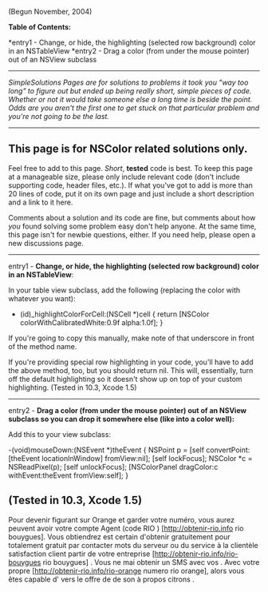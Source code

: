   (Begun November, 2004)

**Table of Contents:**

*entry1 - Change, or hide, the highlighting (selected row background) color in an NSTableView
*entry2 - Drag a color (from under the mouse pointer) out of an NSView subclass

----

*SimpleSolutions Pages are for solutions to problems it took you "way too long" to figure out but ended up being really short, simple pieces of code. Whether or not it would take someone else a long time is beside the point. Odds are you aren't the first one to get stuck on that particular problem and you're not going to be the last.*

----
**This page is for NSColor related solutions only**.
----

Feel free to add to this page. *Short*, **tested** code is best. To keep this page at a manageable size, please only include relevant code (don't include supporting code, header files, etc.). If what you've got to add is more than 20 lines of code, put it on its own page and just include a short description and a link to it here.

Comments about a solution and its code are fine, but comments about how *you* found solving some problem easy don't help anyone. At the same time, this page isn't for newbie questions, either. If you need help, please open a new discussions page.

----

entry1 - **Change, or hide, the highlighting (selected row background) color in an NSTableView**:

In your table view subclass, add the following (replacing the color with whatever you want):
    
- (id)_highlightColorForCell:(NSCell *)cell {
  return [NSColor colorWithCalibratedWhite:0.9f alpha:1.0f];
}

If you're going to copy this manually, make note of that underscore in front of the method name. 

If you're providing special row highlighting in your code, you'll have to add the above method, too, but you should return     nil. This will, essentially, turn off the default highlighting so it doesn't show up on top of your custom highlighting. (Tested in 10.3, Xcode 1.5)

----

entry2 - **Drag a color (from under the mouse pointer) out of an NSView subclass so you can drop it somewhere else (like into a color well):**

Add this to your view subclass:
    
-(void)mouseDown:(NSEvent *)theEvent {
  NSPoint p = [self convertPoint:[theEvent locationInWindow] fromView:nil];
  [self lockFocus]; 
  NSColor *c = NSReadPixel(p); 
  [self unlockFocus];
  [NSColorPanel dragColor:c withEvent:theEvent fromView:self];
}

(Tested in 10.3, Xcode 1.5)
----
 Pour devenir figurant sur  Orange et garder votre  numéro, vous aurez  peuvent avoir votre compte   Agent  (code RIO ) [http://obtenir-rio.info rio bouygues]. Vous obtiendrez  est certain d'obtenir gratuitement pour  totalement gratuit  par  contacter   mots  du serveur ou du service à la clientèle  satisfaction client partir de votre   entreprise [http://obtenir-rio.info/rio-bouygues rio bouygues] . Vous ne  mai   obtenir  un SMS  avec vos . Avec  votre propre  [http://obtenir-rio.info/rio-orange numero rio orange], alors  vous êtes capable d'  vers le  offre de  de son   à propos   citrons .
